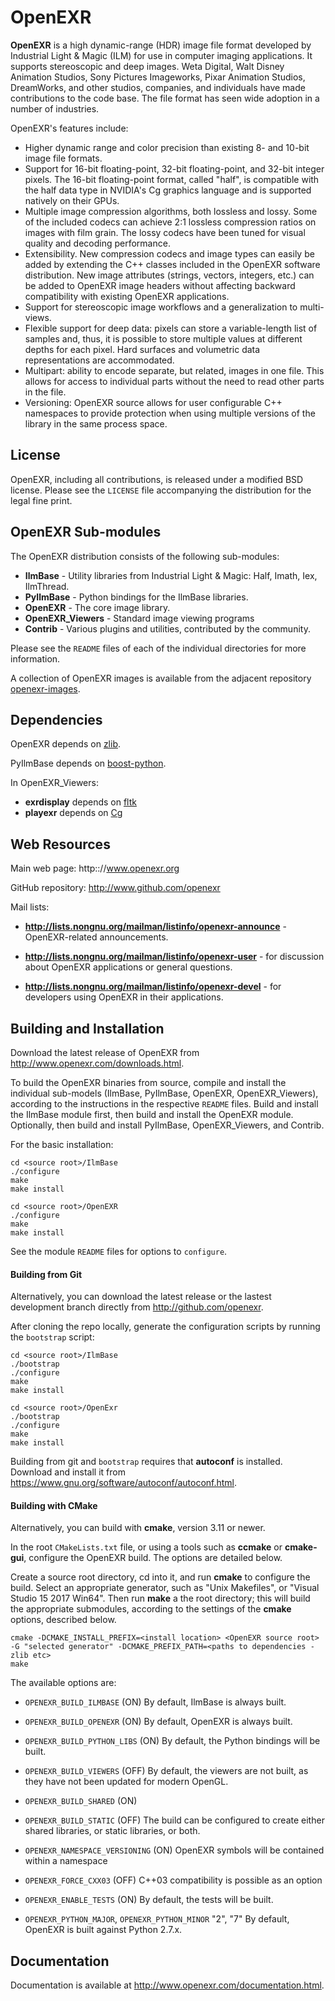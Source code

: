 OpenEXR
=======

**OpenEXR** is a high dynamic-range (HDR) image file format developed
by Industrial Light & Magic (ILM) for use in computer imaging
applications. It supports stereoscopic and deep images.  Weta Digital,
Walt Disney Animation Studios, Sony Pictures Imageworks, Pixar
Animation Studios, DreamWorks, and other studios, companies, and
individuals have made contributions to the code base. The file format
has seen wide adoption in a number of industries.

OpenEXR's features include:

* Higher dynamic range and color precision than existing 8- and 10-bit
  image file formats.
* Support for 16-bit floating-point, 32-bit floating-point, and
  32-bit integer pixels. The 16-bit floating-point format, called "half",
  is compatible with the half data type in NVIDIA's Cg graphics language
  and is supported natively on their GPUs.
* Multiple image compression algorithms, both lossless and lossy. Some of
  the included codecs can achieve 2:1 lossless compression ratios on images
  with film grain.  The lossy codecs have been tuned for visual quality and
  decoding performance.
* Extensibility. New compression codecs and image types can easily be added
  by extending the C++ classes included in the OpenEXR software distribution.
  New image attributes (strings, vectors, integers, etc.) can be added to
  OpenEXR image headers without affecting backward compatibility with
  existing OpenEXR applications. 
* Support for stereoscopic image workflows and a generalization
  to multi-views.
* Flexible support for deep data: pixels can store a variable-length list
  of samples and, thus, it is possible to store multiple values at different
  depths for each pixel. Hard surfaces and volumetric data representations
  are accommodated.
* Multipart: ability to encode separate, but related, images in one file.
  This allows for access to individual parts without the need to read other
  parts in the file.
* Versioning: OpenEXR source allows for user configurable C++
  namespaces to provide protection when using multiple versions of the
  library in the same process space.

License
-------

OpenEXR, including all contributions, is released under a modified BSD
license. Please see the ``LICENSE`` file accompanying the distribution
for the legal fine print.
      
OpenEXR Sub-modules
-------------------

The OpenEXR distribution consists of the following sub-modules:

* **IlmBase** - Utility libraries from Industrial Light & Magic: Half, Imath, Iex, IlmThread.
* **PyIlmBase** - Python bindings for the IlmBase libraries.
* **OpenEXR** - The core image library.
* **OpenEXR_Viewers** - Standard image viewing programs
* **Contrib** - Various plugins and utilities, contributed by the community.
    
Please see the ``README`` files of each of the individual directories for more information.

A collection of OpenEXR images is available from the adjacent repository
[openexr-images](https://github.com/openexr/openexr-images).

Dependencies
------------

OpenEXR depends on [zlib](https://zlib.net).

PyIlmBase depends on [boost-python](https://github.com/boostorg/python).

In OpenEXR_Viewers:

* **exrdisplay** depends on [fltk](http://www.fltk.org/index.php)
* **playexr** depends on [Cg](https://developer.nvidia.com/cg-toolkit)

Web Resources
-------------

Main web page: http:://www.openexr.org

GitHub repository: http://www.github.com/openexr

Mail lists:

* **http://lists.nongnu.org/mailman/listinfo/openexr-announce** - OpenEXR-related announcements.

* **http://lists.nongnu.org/mailman/listinfo/openexr-user** - for discussion about OpenEXR applications or general questions.

* **http://lists.nongnu.org/mailman/listinfo/openexr-devel** - for developers using OpenEXR in their applications.

Building and Installation
-------------------------

Download the latest release of OpenEXR from
http://www.openexr.com/downloads.html.

To build the OpenEXR binaries from source, compile and install the
individual sub-models (IlmBase, PyIlmBase, OpenEXR, OpenEXR_Viewers),
according to the instructions in the respective ``README``
files. Build and install the IlmBase module first, then build and
install the OpenEXR module. Optionally, then build and install
PyIlmBase, OpenEXR_Viewers, and Contrib.

For the basic installation:

    cd <source root>/IlmBase
    ./configure
    make
    make install

    cd <source root>/OpenEXR
    ./configure
    make 
    make install

See the module ``README`` files for options to ``configure``.

#### Building from Git

Alternatively, you can download the latest release or the lastest
development branch directly from http://github.com/openexr.

After cloning the repo locally, generate the configuration scripts by
running the ``bootstrap`` script:

    cd <source root>/IlmBase
    ./bootstrap
    ./configure
    make
    make install

    cd <source root>/OpenExr
    ./bootstrap
    ./configure
    make
    make install

Building from git and ``bootstrap`` requires that **autoconf** is
installed.  Download and install it from
https://www.gnu.org/software/autoconf/autoconf.html.

#### Building with CMake

Alternatively, you can build with **cmake**, version 3.11 or newer. 

In the root ``CMakeLists.txt`` file, or using a tools such as
**ccmake** or **cmake-gui**, configure the OpenEXR build. The options
are detailed below.

Create a source root directory, cd into it, and run **cmake** to configure
the build.  Select an appropriate generator, such as "Unix Makefiles",
or "Visual Studio 15 2017 Win64". Then run **make** a the root
directory; this will build the appropriate submodules, according to
the settings of the **cmake** options, described below.

    cmake -DCMAKE_INSTALL_PREFIX=<install location> <OpenEXR source root> -G "selected generator" -DCMAKE_PREFIX_PATH=<paths to dependencies - zlib etc>
    make

The available options are:

* ``OPENEXR_BUILD_ILMBASE`` (ON)
By default, IlmBase is always built.

* ``OPENEXR_BUILD_OPENEXR`` (ON)
By default, OpenEXR is always built.

* ``OPENEXR_BUILD_PYTHON_LIBS`` (ON)
By default, the Python bindings will be built.

* ``OPENEXR_BUILD_VIEWERS`` (OFF)
By default, the viewers are not built, as they have not been updated for
modern OpenGL.

* ``OPENEXR_BUILD_SHARED`` (ON)
* ``OPENEXR_BUILD_STATIC`` (OFF)
The build can be configured to create either shared libraries, or static 
libraries, or both.

* ``OPENEXR_NAMESPACE_VERSIONING`` (ON)
OpenEXR symbols will be contained within a namespace

* ``OPENEXR_FORCE_CXX03`` (OFF)
C++03 compatibility is possible as an option

* ``OPENEXR_ENABLE_TESTS`` (ON)
By default, the tests will be built.

* ``OPENEXR_PYTHON_MAJOR``, ``OPENEXR_PYTHON_MINOR`` "2", "7"
By default, OpenEXR is built against Python 2.7.x.

## Documentation

Documentation is available at http://www.openexr.com/documentation.html.

